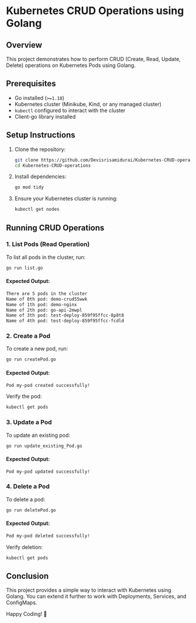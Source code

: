 
# Kubernetes CRUD Operations using Golang

## Overview
This project demonstrates how to perform CRUD (Create, Read, Update, Delete) operations on Kubernetes Pods using Golang.

## Prerequisites
- Go installed (`>=1.18`)
- Kubernetes cluster (Minikube, Kind, or any managed cluster)
- `kubectl` configured to interact with the cluster
- Client-go library installed

## Setup Instructions
1. Clone the repository:
   ```sh
   git clone https://github.com/Devisrisamidurai/Kubernetes-CRUD-operations.git
   cd Kubernetes-CRUD-operations
   ```

2. Install dependencies:
   ```sh
   go mod tidy
   ```

3. Ensure your Kubernetes cluster is running:
   ```sh
   kubectl get nodes
   ```

## Running CRUD Operations

### 1. List Pods (Read Operation)
To list all pods in the cluster, run:
   ```sh
   go run list.go
   ```
#### Expected Output:
   ```sh
   There are 5 pods in the cluster
   Name of 0th pod: demo-crud55wwk
   Name of 1th pod: demo-nginx
   Name of 2th pod: go-api-2mwpl
   Name of 3th pod: test-deploy-859f95ffcc-8p8t8
   Name of 4th pod: test-deploy-859f95ffcc-fcdld
   ```

### 2. Create a Pod
To create a new pod, run:
   ```sh
   go run createPod.go
   ```
#### Expected Output:
   ```sh
   Pod my-pod created successfully!
   ```
Verify the pod:
   ```sh
   kubectl get pods
   ```

### 3. Update a Pod
To update an existing pod:
   ```sh
   go run update_existing_Pod.go
   ```
#### Expected Output:
   ```sh
   Pod my-pod updated successfully!
   ```

### 4. Delete a Pod
To delete a pod:
   ```sh
   go run deletePod.go
   ```
#### Expected Output:
   ```sh
   Pod my-pod deleted successfully!
   ```
Verify deletion:
   ```sh
   kubectl get pods
   ```

## Conclusion
This project provides a simple way to interact with Kubernetes using Golang. You can extend it further to work with Deployments, Services, and ConfigMaps.

Happy Coding! 🚀

